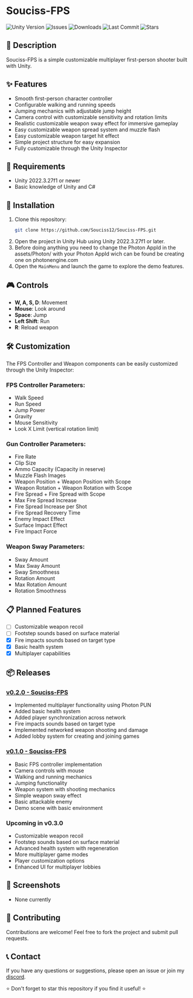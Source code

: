 # Souciss-FPS

<img alt="Unity Version" src="https://img.shields.io/badge/Unity-2022.3.27f1-blue.svg">
<img alt="Issues" src="https://img.shields.io/github/issues/Souciss12/Souciss-FPS">
<img alt="Downloads" src="https://img.shields.io/github/downloads/Souciss12/Souciss-FPS/total">
<img alt="Last Commit" src="https://img.shields.io/github/last-commit/Souciss12/Souciss-FPS">
<img alt="Stars" src="https://img.shields.io/github/stars/Souciss12/Souciss-FPS">

## 📝 Description
Souciss-FPS is a simple customizable multiplayer first-person shooter built with Unity.

## ✨ Features
- Smooth first-person character controller
- Configurable walking and running speeds
- Jumping mechanics with adjustable jump height
- Camera control with customizable sensitivity and rotation limits
- Realistic customizable weapon sway effect for immersive gameplay
- Easy customizable weapon spread system and muzzle flash
- Easy customizable weapon target hit effect
- Simple project structure for easy expansion
- Fully customizable through the Unity Inspector

## 🔧 Requirements
- Unity 2022.3.27f1 or newer
- Basic knowledge of Unity and C#

## 🚀 Installation
1. Clone this repository:
   ```bash
   git clone https://github.com/Souciss12/Souciss-FPS.git
   ```
2. Open the project in Unity Hub using Unity 2022.3.27f1 or later.
3. Before doing anything you need to change the Photon AppId in the assets/Photon/ with your Photon AppId wich can be found be creating one on photonengine.com
4. Open the `MainMenu` and launch the game to explore the demo features.

## 🎮 Controls
- **W, A, S, D**: Movement
- **Mouse**: Look around
- **Space**: Jump
- **Left Shift**: Run
- **R**: Reload weapon

## 🛠 Customization
The FPS Controller and Weapon components can be easily customized through the Unity Inspector:

### FPS Controller Parameters:
- Walk Speed
- Run Speed
- Jump Power
- Gravity
- Mouse Sensitivity
- Look X Limit (vertical rotation limit)

### Gun Controller Parameters:
- Fire Rate
- Clip Size
- Ammo Capacity (Capacity in reserve)
- Muzzle Flash Images
- Weapon Position + Weapon Position with Scope
- Weapon Rotation + Weapon Rotation with Scope
- Fire Spread + Fire Spread with Scope
- Max Fire Spread Increase
- Fire Spread Increase per Shot
- Fire Spread Recovery Time
- Enemy Impact Effect
- Surface Impact Effect
- Fire Impact Force

### Weapon Sway Parameters:
- Sway Amount
- Max Sway Amount
- Sway Smoothness
- Rotation Amount
- Max Rotation Amount
- Rotation Smoothness

## 📋 Planned Features
- [ ] Customizable weapon recoil
- [ ] Footstep sounds based on surface material
- [x] Fire impacts sounds based on target type
- [x] Basic health system
- [x] Multiplayer capabilities

## 📦 Releases
### [v0.2.0 - Souciss-FPS](https://github.com/Souciss12/Souciss-FPS/releases/tag/v0.2.0)
- Implemented multiplayer functionality using Photon PUN
- Added basic health system
- Added player synchronization across network
- Fire impacts sounds based on target type
- Implemented networked weapon shooting and damage
- Added lobby system for creating and joining games

### [v0.1.0 - Souciss-FPS](https://github.com/Souciss12/Souciss-FPS/releases/tag/v0.1.0)
- Basic FPS controller implementation
- Camera controls with mouse
- Walking and running mechanics
- Jumping functionality
- Weapon system with shooting mechanics
- Simple weapon sway effect
- Basic attackable enemy
- Demo scene with basic environment

### Upcoming in v0.3.0
- Customizable weapon recoil
- Footstep sounds based on surface material
- Advanced health system with regeneration
- More multiplayer game modes
- Player customization options
- Enhanced UI for multiplayer lobbies

## 📸 Screenshots
- None currently

## 🤝 Contributing
Contributions are welcome! Feel free to fork the project and submit pull requests.

## 📞 Contact
If you have any questions or suggestions, please open an issue or join my [discord](https://discord.com/invite/fe2RfUPkBu).

⭐ Don't forget to star this repository if you find it useful! ⭐
````
